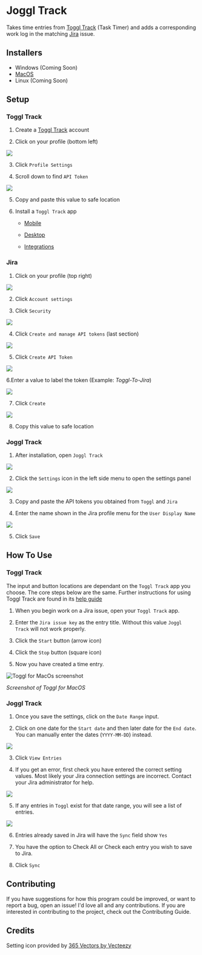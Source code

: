 
# Joggl Track

 Takes time entries from [Toggl Track](https://toggl.com/track/) (Task Timer) and adds a corresponding work log in the matching [Jira](https://www.atlassian.com/software/jira) issue.

  ## Installers
- Windows (Coming Soon)
- [MacOS](https://app.box.com/s/fjy56xmcjorgm4d951tm8hdugc9juk3b)
- Linux (Coming Soon)

## Setup

### Toggl Track

1. Create a [Toggl Track](https://toggl.com/track/signup/) account

2. Click on your profile (bottom left)

![](https://github.com/idahogurl/TogglToJiraSync/raw/master/web/images/toggl-profile-menu.png)

3. Click `Profile Settings`

4. Scroll down to find `API Token`

![](https://github.com/idahogurl/TogglToJiraSync/raw/master/web/images/toggl-api-token.png)

5. Copy and paste this value to safe location

6. Install a `Toggl Track` app

    -  [Mobile](https://toggl.com/track/mobile-time-tracking-app/)

    -  [Desktop](https://toggl.com/track/toggl-desktop/)

    -  [Integrations](https://toggl.com/track/integrations/)

### Jira

1. Click on your profile (top right)

![](https://github.com/idahogurl/TogglToJiraSync/raw/master/web/images/jira-profile-menu.png)

2. Click `Account settings`

3. Click `Security` 

![](https://github.com/idahogurl/TogglToJiraSync/raw/master/web/images/jira-profile-settings-sidebar.png)

4. Click `Create and manage API tokens` (last section)

![](https://github.com/idahogurl/TogglToJiraSync/raw/master/web/images/jira-security-settings.png)

5. Click `Create API Token`

![](https://github.com/idahogurl/TogglToJiraSync/raw/master/web/images/jira-token-create-1.png)

6.Enter a value to label the token (Example: *Toggl-To-Jira*)

![](https://github.com/idahogurl/TogglToJiraSync/raw/master/web/images/jira-token-create-2.png)

7. Click `Create`

![](https://github.com/idahogurl/TogglToJiraSync/raw/master/web/images/jira-token-create-3.png)

8. Copy this value to safe location

### Joggl Track
1. After installation, open `Joggl Track`

![](https://github.com/idahogurl/TogglToJiraSync/raw/master/web/images/initial-screen.png)

2. Click the `Settings` icon in the left side menu to open the settings panel

![](https://github.com/idahogurl/TogglToJiraSync/raw/master/web/images/settings-panel.png)

3.  Copy and paste the API tokens you obtained from `Toggl` and `Jira`

4.  Enter the name shown in the Jira profile menu for the `User Display Name`

![](https://github.com/idahogurl/TogglToJiraSync/raw/master/web/images/jira-display-name.png)

5. Click `Save`

## How To Use

### Toggl Track
The input and button locations are dependant on the `Toggl Track` app you choose. The core steps below are the same. Further instructions for using Toggl Track are found in its [help guide](https://support.toggl.com/en/collections/1461333-tracking-time)

1. When you begin work on a Jira issue, open your `Toggl Track` app.

2. Enter the `Jira issue key` as the entry title. Without this value `Joggl Track` will not work properly.

3. Click the `Start` button (arrow icon) 

4. Click the `Stop` button (square icon)

5. Now you have created a time entry.


![Toggl for MacOs screenshot](https://github.com/idahogurl/TogglToJiraSync/raw/master/web/images/toggl-track.png)

_Screenshot of Toggl for MacOS_

### Joggl Track

 1. Once you save the settings, click on the `Date Range` input.
  
 2. Click on one date for the `Start date` and then later date for the `End date`.  You can manually enter the dates (`YYYY-MM-DD`) instead.

![](https://github.com/idahogurl/TogglToJiraSync/raw/master/web/images/date-range-pick.png)


3. Click `View Entries` 

4. If you get an error, first check you have entered the correct setting values. Most likely your Jira connection settings are incorrect. Contact your Jira administrator for help. 

![](https://github.com/idahogurl/TogglToJiraSync/raw/master/web/images/error-screen.png)

5. If any entries in `Toggl` exist for that date range, you will see a list of entries.
 
![](https://github.com/idahogurl/TogglToJiraSync/raw/master/web/images/time-entries.png)

6. Entries already saved in Jira will have the `Sync` field show `Yes`

7. You have the option to Check All or Check each entry you wish to save to Jira.

8. Click `Sync`

## Contributing

If you have suggestions for how this program could be improved, or want to report a bug, open an issue! I'd love all and any contributions. If you are interested in contributing to the project, check out the Contributing Guide.

## Credits
Setting icon provided by <a  href="https://www.vecteezy.com/free-vector/365">365 Vectors by Vecteezy</a>

